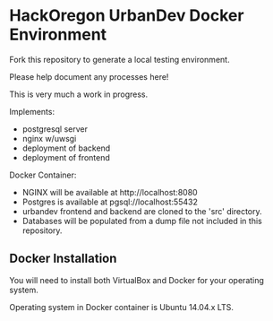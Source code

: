 # HackOregon UrbanDev Docker Environment

Fork this repository to generate a local testing environment.

Please help document any processes here!

This is very much a work in progress.

Implements:
 - postgresql server
 - nginx w/uwsgi
 - deployment of backend
 - deployment of frontend

Docker Container:
 - NGINX will be available at http://localhost:8080
 - Postgres is available at pgsql://localhost:55432
 - urbandev frontend and backend are cloned to the 'src' directory.
 - Databases will be populated from a dump file not included in this repository.


## Docker Installation

You will need to install both VirtualBox and Docker for your operating system.

Operating system in Docker container is Ubuntu 14.04.x LTS.
